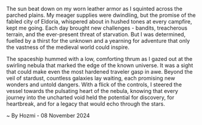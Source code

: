 
The sun beat down on my worn leather armor as I squinted across the parched plains. My meager supplies were dwindling, but the promise of the fabled city of Eldoria, whispered about in hushed tones at every campfire, kept me going.  Each day brought new challenges - bandits, treacherous terrain, and the ever-present threat of starvation. But I was determined, fuelled by a thirst for the unknown and a yearning for adventure that only the vastness of the medieval world could inspire.

The spaceship hummed with a low, comforting thrum as I gazed out at the swirling nebula that marked the edge of the known universe. It was a sight that could make even the most hardened traveler gasp in awe. Beyond the veil of stardust, countless galaxies lay waiting, each promising new wonders and untold dangers.  With a flick of the controls, I steered the vessel towards the pulsating heart of the nebula,  knowing that every journey into the uncharted void held the potential for discovery, for heartbreak, and for a legacy that would echo through the stars. 

~ By Hozmi - 08 November 2024
